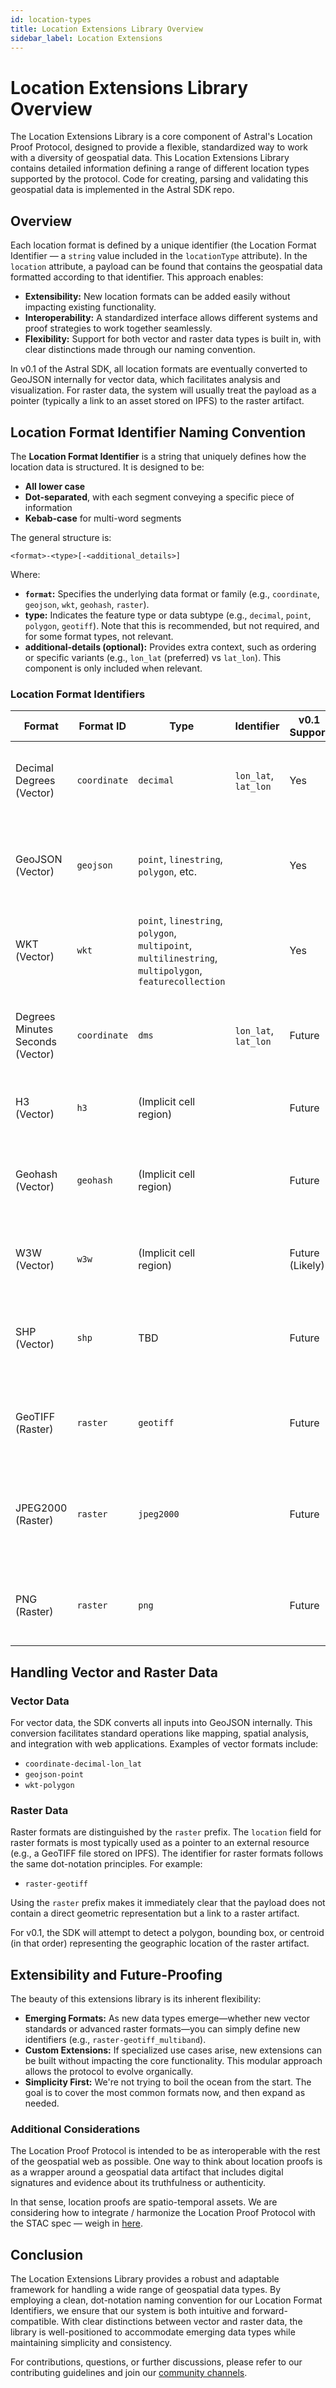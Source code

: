 ```yaml
---
id: location-types
title: Location Extensions Library Overview
sidebar_label: Location Extensions
---
```


# Location Extensions Library Overview

The Location Extensions Library is a core component of Astral's Location Proof Protocol, designed to provide a flexible, standardized way to work with a diversity of geospatial data. This Location Extensions Library contains detailed information defining a range of different location types supported by the protocol. Code for creating, parsing and validating this geospatial data is implemented in the Astral SDK repo.

## Overview

Each location format is defined by a unique identifier (the Location Format Identifier — a `string` value included in the `locationType` attribute). In the `location` attribute, a payload can be found that contains the geospatial data formatted according to that identifier. This approach enables:

- **Extensibility:** New location formats can be added easily without impacting existing functionality.
- **Interoperability:** A standardized interface allows different systems and proof strategies to work together seamlessly.
- **Flexibility:** Support for both vector and raster data types is built in, with clear distinctions made through our naming convention.

In v0.1 of the Astral SDK, all location formats are eventually converted to GeoJSON internally for vector data, which facilitates analysis and visualization. For raster data, the system will usually treat the payload as a pointer (typically a link to an asset stored on IPFS) to the raster artifact.

## Location Format Identifier Naming Convention

The **Location Format Identifier** is a string that uniquely defines how the location data is structured. It is designed to be:
 
- **All lower case**
- **Dot-separated**, with each segment conveying a specific piece of information
- **Kebab-case** for multi-word segments

The general structure is:

`<format>-<type>[-<additional_details>]`

Where:
- **`format`:** Specifies the underlying data format or family (e.g., `coordinate`, `geojson`, `wkt`, `geohash`, `raster`).
- **type:** Indicates the feature type or data subtype (e.g., `decimal`, `point`, `polygon`, `geotiff`). Note that this is recommended, but not required, and for some format types, not relevant.
- **additional-details (optional):** Provides extra context, such as ordering or specific variants (e.g., `lon_lat` (preferred) vs `lat_lon`). This component is only included when relevant.

### Location Format Identifiers

| Format                         | Format ID  | Type                                                        | Identifier                     | v0.1 Support | Additional Details                                                                 |
|--------------------------------|-----------|-------------------------------------------------------------|--------------------------------|--------------|-----------------------------------------------------------------------------------|
| Decimal Degrees (Vector)       | `coordinate` | `decimal`                                                     | `lon_lat`, `lat_lon`           | Yes          | Decimal coordinates with values ordered as longitude then latitude.              |
| GeoJSON (Vector)               | `geojson`    | `point`, `linestring`, `polygon`, etc.                      |                                | Yes          | Standard GeoJSON object; type determined by the geometry property.               |
| WKT (Vector)                   | `wkt`       | `point`, `linestring`, `polygon`, `multipoint`, `multilinestring`, `multipolygon`, `featurecollection` |                                | Yes          | Well-Known Text string representing various vector geometries.                   |
| Degrees Minutes Seconds (Vector) | `coordinate` | `dms`                                                         | `lon_lat`, `lat_lon`           | Future       | Coordinates in degrees, minutes, seconds; ordered as latitude then longitude.    |
| H3 (Vector)                    | `h3`        | (Implicit cell region)                                      |                                | Future       | H3 index used for spatial indexing.                                              |
| Geohash (Vector)               | `geohash`   | (Implicit cell region)                                      |                                | Future       | Geohash string representing a spatial grid cell; useful for spatial queries.     |
| W3W (Vector)                   | `w3w`       | (Implicit cell region)                                      |                                | Future (Likely) | Three-word addressing system for pinpointing locations.                      |
| SHP (Vector)                   | `shp`       | TBD                                                         |                                | Future       | Shapefile format; usually references a collection of files rather than a string. |
| GeoTIFF (Raster)               | `raster`    | `geotiff`                                                       |                                | Future       | Pointer (e.g., an IPFS CID) to a GeoTIFF image used for raster imagery.         |
| JPEG2000 (Raster)              | `raster`    | `jpeg2000`                                                    |                                | Future       | Pointer to a JPEG2000 image; used for high-resolution remote sensing imagery.    |
| PNG (Raster)                   | `raster`    | `png`                                                         |                                | Future       | Pointer to a PNG image; used for simpler raster maps and visualizations.        |


## Handling Vector and Raster Data

### Vector Data
For vector data, the SDK converts all inputs into GeoJSON internally. This conversion facilitates standard operations like mapping, spatial analysis, and integration with web applications. Examples of vector formats include:
- `coordinate-decimal-lon_lat`
- `geojson-point`
- `wkt-polygon`

### Raster Data
Raster formats are distinguished by the `raster` prefix. The `location` field for raster formats is most typically used as a pointer to an external resource (e.g., a GeoTIFF file stored on IPFS). The identifier for raster formats follows the same dot-notation principles. For example:
- `raster-geotiff`

Using the `raster` prefix makes it immediately clear that the payload does not contain a direct geometric representation but a link to a raster artifact.

For v0.1, the SDK will attempt to detect a polygon, bounding box, or centroid (in that order) representing the geographic location of the raster artifact.

## Extensibility and Future-Proofing

The beauty of this extensions library is its inherent flexibility:
- **Emerging Formats:** As new data types emerge—whether new vector standards or advanced raster formats—you can simply define new identifiers (e.g., `raster-geotiff_multiband`).
- **Custom Extensions:** If specialized use cases arise, new extensions can be built without impacting the core functionality. This modular approach allows the protocol to evolve organically.
- **Simplicity First:** We're not trying to boil the ocean from the start. The goal is to cover the most common formats now, and then expand as needed.

### Additional Considerations

The Location Proof Protocol is intended to be as interoperable with the rest of the geospatial web as possible. One way to think about location proofs is as a wrapper around a geospatial data artifact that includes digital signatures and evidence about its truthfulness or authenticity. 

In that sense, location proofs are spatio-temporal assets. We are considering how to integrate / harmonize the Location Proof Protocol with the STAC spec — weigh in [here](https://github.com/DecentralizedGeo/location-proofs/issues/2).

## Conclusion

The Location Extensions Library provides a robust and adaptable framework for handling a wide range of geospatial data types. By employing a clean, dot-notation naming convention for our Location Format Identifiers, we ensure that our system is both intuitive and forward-compatible. With clear distinctions between vector and raster data, the library is well-positioned to accommodate emerging data types while maintaining simplicity and consistency.

For contributions, questions, or further discussions, please refer to our contributing guidelines and join our [community channels](https://t.me/+UkTOSXnDcDM5ZTBk).
